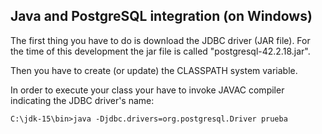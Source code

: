 ## Java and PostgreSQL integration (on Windows)

The first thing you have to do is download the JDBC driver (JAR file). For the time of this development the jar file is called "postgresql-42.2.18.jar".

Then you have to create (or update) the CLASSPATH system variable.

In order to execute your class your have to invoke JAVAC compiler indicating the JDBC driver's name:

```
C:\jdk-15\bin>java -Djdbc.drivers=org.postgresql.Driver prueba
```
